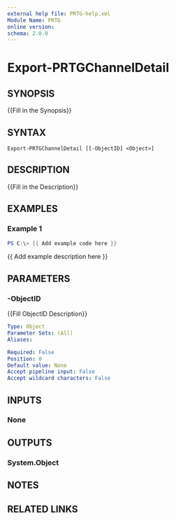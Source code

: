 ```yaml
---
external help file: PRTG-help.xml
Module Name: PRTG
online version:
schema: 2.0.0
---
```


# Export-PRTGChannelDetail

## SYNOPSIS
{{Fill in the Synopsis}}

## SYNTAX

```
Export-PRTGChannelDetail [[-ObjectID] <Object>]
```

## DESCRIPTION
{{Fill in the Description}}

## EXAMPLES

### Example 1
```powershell
PS C:\> {{ Add example code here }}
```

{{ Add example description here }}

## PARAMETERS

### -ObjectID
{{Fill ObjectID Description}}

```yaml
Type: Object
Parameter Sets: (All)
Aliases:

Required: False
Position: 0
Default value: None
Accept pipeline input: False
Accept wildcard characters: False
```

## INPUTS

### None
## OUTPUTS

### System.Object
## NOTES

## RELATED LINKS
